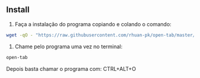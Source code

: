 ## Install

1. Faça a instalação do programa copiando e colando o comando:
```bash
wget -qO - "https://raw.githubusercontent.com/rhuan-pk/open-tab/master/install" | bash -
```
1. Chame pelo programa uma vez no terminal:
```bash
open-tab
```

Depois basta chamar o programa com: CTRL+ALT+O
